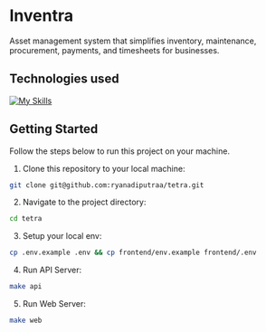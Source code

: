 # Inventra

Asset management system that simplifies inventory, maintenance, procurement, payments, and timesheets for businesses.

## Technologies used

[![My Skills](https://skillicons.dev/icons?i=go,nextjs,postgresql,redis,ts,tailwind)](https://skillicons.dev)

## Getting Started

Follow the steps below to run this project on your machine.

1. Clone this repository to your local machine:

```bash
git clone git@github.com:ryanadiputraa/tetra.git
```

2. Navigate to the project directory:

```bash
cd tetra
```

3. Setup your local env:

```bash
cp .env.example .env && cp frontend/env.example frontend/.env
```

4. Run API Server:

```bash
make api
```

5. Run Web Server:

```bash
make web
```
